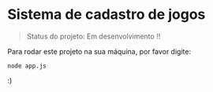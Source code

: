 <h1>Sistema de cadastro de jogos</h1>

> Status do projeto: Em desenvolvimento !!

Para rodar este projeto na sua máquina, por favor digite:

```
node app.js

```

:)
